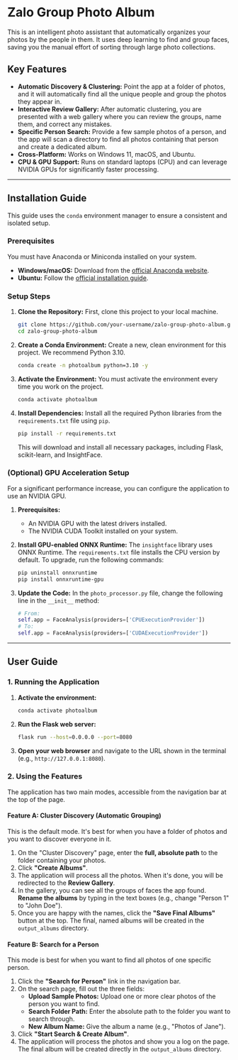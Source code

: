 # Zalo Group Photo Album

This is an intelligent photo assistant that automatically organizes your photos by the people in them. It uses deep learning to find and group faces, saving you the manual effort of sorting through large photo collections.

## Key Features

- **Automatic Discovery & Clustering:** Point the app at a folder of photos, and it will automatically find all the unique people and group the photos they appear in.
- **Interactive Review Gallery:** After automatic clustering, you are presented with a web gallery where you can review the groups, name them, and correct any mistakes.
- **Specific Person Search:** Provide a few sample photos of a person, and the app will scan a directory to find all photos containing that person and create a dedicated album.
- **Cross-Platform:** Works on Windows 11, macOS, and Ubuntu.
- **CPU & GPU Support:** Runs on standard laptops (CPU) and can leverage NVIDIA GPUs for significantly faster processing.

---

## Installation Guide

This guide uses the `conda` environment manager to ensure a consistent and isolated setup.

### Prerequisites

You must have Anaconda or Miniconda installed on your system.
- **Windows/macOS:** Download from the [official Anaconda website](https://www.anaconda.com/download).
- **Ubuntu:** Follow the [official installation guide](https://docs.anaconda.com/free/anaconda/install/linux/).

### Setup Steps

1.  **Clone the Repository:**
    First, clone this project to your local machine.
    ```bash
    git clone https://github.com/your-username/zalo-group-photo-album.git
    cd zalo-group-photo-album
    ```

2.  **Create a Conda Environment:**
    Create a new, clean environment for this project. We recommend Python 3.10.
    ```bash
    conda create -n photoalbum python=3.10 -y
    ```

3.  **Activate the Environment:**
    You must activate the environment every time you work on the project.
    ```bash
    conda activate photoalbum
    ```

4.  **Install Dependencies:**
    Install all the required Python libraries from the `requirements.txt` file using `pip`.
    ```bash
    pip install -r requirements.txt
    ```
    This will download and install all necessary packages, including Flask, scikit-learn, and InsightFace.

### (Optional) GPU Acceleration Setup

For a significant performance increase, you can configure the application to use an NVIDIA GPU.

1.  **Prerequisites:**
    - An NVIDIA GPU with the latest drivers installed.
    - The NVIDIA CUDA Toolkit installed on your system.

2.  **Install GPU-enabled ONNX Runtime:**
    The `insightface` library uses ONNX Runtime. The `requirements.txt` file installs the CPU version by default. To upgrade, run the following commands:
    ```bash
    pip uninstall onnxruntime
    pip install onnxruntime-gpu
    ```

3.  **Update the Code:**
    In the `photo_processor.py` file, change the following line in the `__init__` method:
    ```python
    # From:
    self.app = FaceAnalysis(providers=['CPUExecutionProvider'])
    # To:
    self.app = FaceAnalysis(providers=['CUDAExecutionProvider'])
    ```

---

## User Guide

### 1. Running the Application

1.  **Activate the environment:**
    ```bash
    conda activate photoalbum
    ```
2.  **Run the Flask web server:**
    ```bash
    flask run --host=0.0.0.0 --port=8080
    ```
3.  **Open your web browser** and navigate to the URL shown in the terminal (e.g., `http://127.0.0.1:8080`).

### 2. Using the Features

The application has two main modes, accessible from the navigation bar at the top of the page.

#### Feature A: Cluster Discovery (Automatic Grouping)

This is the default mode. It's best for when you have a folder of photos and you want to discover everyone in it.

1.  On the "Cluster Discovery" page, enter the **full, absolute path** to the folder containing your photos.
2.  Click **"Create Albums"**.
3.  The application will process all the photos. When it's done, you will be redirected to the **Review Gallery**.
4.  In the gallery, you can see all the groups of faces the app found. **Rename the albums** by typing in the text boxes (e.g., change "Person 1" to "John Doe").
5.  Once you are happy with the names, click the **"Save Final Albums"** button at the top. The final, named albums will be created in the `output_albums` directory.

#### Feature B: Search for a Person

This mode is best for when you want to find all photos of one specific person.

1.  Click the **"Search for Person"** link in the navigation bar.
2.  On the search page, fill out the three fields:
    - **Upload Sample Photos:** Upload one or more clear photos of the person you want to find.
    - **Search Folder Path:** Enter the absolute path to the folder you want to search through.
    - **New Album Name:** Give the album a name (e.g., "Photos of Jane").
3.  Click **"Start Search & Create Album"**.
4.  The application will process the photos and show you a log on the page. The final album will be created directly in the `output_albums` directory.

